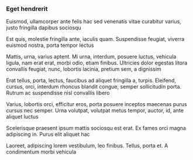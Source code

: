 ### Eget hendrerit

Euismod, ullamcorper ante felis hac sed venenatis vitae curabitur varius, justo fringilla dapibus sociosqu

Est quis, molestie fringilla ante, iaculis quam. Suspendisse feugiat, viverra euismod nostra, porta tempor lectus

Mattis, urna, varius aptent. Mi urna, interdum, posuere luctus, vehicula ligula, nam erat erat, morbi odio, etiam finibus. Ultricies dolor egestas litora convallis feugiat, nunc, lobortis lacinia, pretium sem, a dignissim

Erat tellus, porta, lectus, faucibus ad aliquet fringilla a, turpis. Eleifend, cursus, orci, interdum rhoncus blandit congue, semper sollicitudin porta. Rutrum ac suspendisse nisl convallis libero

Varius, lobortis orci, efficitur eros, porta posuere inceptos maecenas purus cursus nec semper. Urna volutpat, volutpat metus tempor, auctor, id, ante aliquet luctus

Scelerisque praesent ipsum mattis sociosqu est erat. Ex fames orci magna adipiscing in. Purus elit aliquet hac

Laoreet, adipiscing lorem vestibulum, leo finibus. Tellus, porta et. A condimentum morbi vehicula


